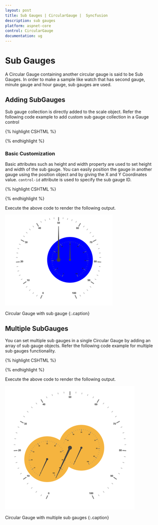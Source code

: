 ```yaml
---
layout: post
title: Sub Gauges | CircularGauge |  Syncfusion
description: sub gauges
platform: aspnet-core
control: CircularGauge
documentation: ug
---
```


# Sub Gauges

A Circular Gauge containing another circular gauge is said to be Sub Gauges. In order to make  a sample like watch that has second gauge, minute gauge and hour gauge, sub gauges are used.

## Adding SubGauges

Sub gauge collection is directly added to the scale object. Refer the following code example to add custom sub gauge collection in a Gauge control

{% highlight CSHTML %}

<ej-circular-gauge id="circulargauge" value="50">
<e-circular-scale-collections>
<e-circular-scales show-labels="true" radius="190">
<e-sub-gauge-collections>
<e-sub-gauges control-id="subgauge1" height="100" width="200" >
<e-position x="100" y="200"></e-position>
</e-sub-gauges>
</e-sub-gauge-collections>
</e-circular-scales>
</e-circular-scale-collections>
</ej-circular-gauge>


<ej-circular-gauge id="subgauge1" value="50" background-color="blue">
<e-circular-scale-collections>
<e-circular-scales radius="110">
</e-circular-scales>
</e-circular-scale-collections>
</ej-circular-gauge>

{% endhighlight  %}

### Basic Customization

Basic attributes such as height and width property are used to set height and width of the sub gauge. You can easily position the gauge in another gauge using the position object and by giving the X and Y Coordinates value. `control-id` attribute is used to specify the sub gauge ID.

{% highlight CSHTML %}

<ej-circular-gauge id="subgauge1" value="50" background-color="blue" radius="110">
<e-circular-scale-collections>
<e-circular-scales radius="110">
</e-circular-scales>
</e-circular-scale-collections>
</ej-circular-gauge>

<ej-circular-gauge id="circulargauge" value="50" height="500" width="500">
<e-circular-scale-collections>
<e-circular-scales show-labels="true" radius="190">
<e-sub-gauge-collections>
<e-sub-gauges control-id="subgauge1" height="250" width="250" >
<e-position x="150" y="100"></e-position>
</e-sub-gauges>
</e-sub-gauge-collections>
</e-circular-scales>
</e-circular-scale-collections>
</ej-circular-gauge>


{% endhighlight  %}

Execute the above code to render the following output.

![](Sub-Gauges_images/Sub-Gauges_img1.png)

Circular Gauge with sub gauge
{:.caption}


## Multiple SubGauges

You can set multiple sub gauges in a single Circular Gauge by adding an array of sub gauge objects. Refer the following code example for multiple sub gauges functionality.

{% highlight CSHTML %}

<ej-circular-gauge id="subgauge1" background-color="#f5b4f" >
<e-circular-scale-collections>
<e-circular-scales radius="150">
</e-circular-scales>
</e-circular-scale-collections>
</ej-circular-gauge>

<ej-circular-gauge id="subgauge2" background-color="#f5b4f" >
<e-circular-scale-collections>
<e-circular-scales radius="150">
</e-circular-scales>
</e-circular-scale-collections>
</ej-circular-gauge>

<ej-circular-gauge id="circulargauge" value="50" height="500" width="500">
<e-circular-scale-collections>
<e-circular-scales show-labels="true" radius="250">
<e-sub-gauge-collections>
<e-sub-gauges control-id="subgauge1" height="200" width="200" >
<e-position x="200" y="150"></e-position>
</e-sub-gauges>
<e-sub-gauges control-id="subgauge2" height="200" width="200" >
<e-position x="50" y="200"></e-position>
</e-sub-gauges>
</e-sub-gauge-collections>
</e-circular-scales>
</e-circular-scale-collections>
</ej-circular-gauge>


{% endhighlight %}


Execute the above code to render the following output.

![](Sub-Gauges_images/Sub-Gauges_img2.png)

Circular Gauge with multiple sub gauges
{:.caption}


